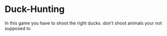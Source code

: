 # Duck-Hunting
In this game you have to shoot the right ducks. don't shoot animals your not supposed to 
